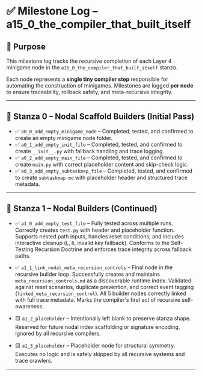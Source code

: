 <!-- Save to: a15_0_the_compiler_that_built_itself\taskmaps\milestones.md -->

# ✅ Milestone Log – a15_0_the_compiler_that_built_itself

## 📘 Purpose

This milestone log tracks the recursive completion of each Layer 4 minigame node in the `a15_0_the_compiler_that_built_itself` stanza.

Each node represents a **single tiny compiler step** responsible for automating the construction of minigames. Milestones are logged **per node** to ensure traceability, rollback safety, and meta-recursive integrity.

---

## 🧱 Stanza 0 – Nodal Scaffold Builders (Initial Pass)

- ✅ `a0_0_add_empty_minigame_node` – Completed, tested, and confirmed to create an empty minigame node folder.
- ✅ `a0_1_add_empty_init_file` – Completed, tested, and confirmed to create `__init__.py` with fallback handling and trace logging.
- ✅ `a0_2_add_empty_main_file` – Completed, tested, and confirmed to create `main.py` with correct placeholder content and skip-check logic.
- ✅ `a0_3_add_empty_subtaskmap_file` – Completed, tested, and confirmed to create `subtaskmap.md` with placeholder header and structured trace metadata.

---

## 🧱 Stanza 1 – Nodal Builders (Continued)

- ✅ `a1_0_add_empty_test_file` – Fully tested across multiple runs. Correctly creates `test.py` with header and placeholder function. Supports nested path inputs, handles reset conditions, and includes interactive cleanup (`L`, `R`, invalid key fallback). Conforms to the Self-Testing Recursion Doctrine and enforces trace integrity across fallback paths.

- ✅ `a1_1_link_nodal_meta_recursion_controls` – Final node in the recursive builder loop. Successfully creates and maintains `meta_recursion_controls.md` as a discoverable runtime index. Validated against reset scenarios, duplicate prevention, and correct event tagging (`linked_meta_recursion_control`). All 5 builder nodes correctly linked with full trace metadata. Marks the compiler's first act of recursive self-awareness.

- 🟨 `a1_2_placeholder` – Intentionally left blank to preserve stanza shape. Reserved for future nodal index scaffolding or signature encoding. Ignored by all recursive compilers.

- 🟨 `a1_3_placeholder` – Placeholder node for structural symmetry. Executes no logic and is safely skipped by all recursive systems and trace crawlers.

---
